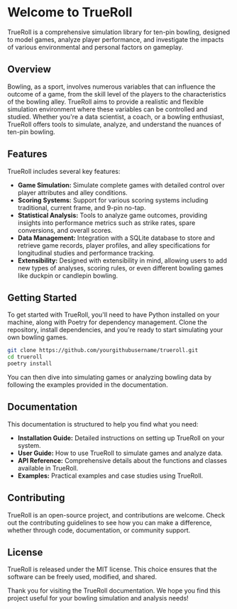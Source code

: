 # Welcome to TrueRoll

TrueRoll is a comprehensive simulation library for ten-pin bowling, designed to model games, analyze player performance, and investigate the impacts of various environmental and personal factors on gameplay.

## Overview

Bowling, as a sport, involves numerous variables that can influence the outcome of a game, from the skill level of the players to the characteristics of the bowling alley. TrueRoll aims to provide a realistic and flexible simulation environment where these variables can be controlled and studied. Whether you're a data scientist, a coach, or a bowling enthusiast, TrueRoll offers tools to simulate, analyze, and understand the nuances of ten-pin bowling.

## Features

TrueRoll includes several key features:

- **Game Simulation:** Simulate complete games with detailed control over player attributes and alley conditions.
- **Scoring Systems:** Support for various scoring systems including traditional, current frame, and 9-pin no-tap.
- **Statistical Analysis:** Tools to analyze game outcomes, providing insights into performance metrics such as strike rates, spare conversions, and overall scores.
- **Data Management:** Integration with a SQLite database to store and retrieve game records, player profiles, and alley specifications for longitudinal studies and performance tracking.
- **Extensibility:** Designed with extensibility in mind, allowing users to add new types of analyses, scoring rules, or even different bowling games like duckpin or candlepin bowling.

## Getting Started

To get started with TrueRoll, you'll need to have Python installed on your machine, along with Poetry for dependency management. Clone the repository, install dependencies, and you're ready to start simulating your own bowling games.

```bash
git clone https://github.com/yourgithubusername/trueroll.git
cd trueroll
poetry install
```

You can then dive into simulating games or analyzing bowling data by following the examples provided in the documentation.

## Documentation

This documentation is structured to help you find what you need:

- **Installation Guide:** Detailed instructions on setting up TrueRoll on your system.
- **User Guide:** How to use TrueRoll to simulate games and analyze data.
- **API Reference:** Comprehensive details about the functions and classes available in TrueRoll.
- **Examples:** Practical examples and case studies using TrueRoll.

## Contributing

TrueRoll is an open-source project, and contributions are welcome. Check out the contributing guidelines to see how you can make a difference, whether through code, documentation, or community support.

## License

TrueRoll is released under the MIT license. This choice ensures that the software can be freely used, modified, and shared.

Thank you for visiting the TrueRoll documentation. We hope you find this project useful for your bowling simulation and analysis needs!
